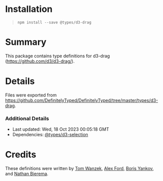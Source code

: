 # Installation
> `npm install --save @types/d3-drag`

# Summary
This package contains type definitions for d3-drag (https://github.com/d3/d3-drag/).

# Details
Files were exported from https://github.com/DefinitelyTyped/DefinitelyTyped/tree/master/types/d3-drag.

### Additional Details
 * Last updated: Wed, 18 Oct 2023 00:05:18 GMT
 * Dependencies: [@types/d3-selection](https://npmjs.com/package/@types/d3-selection)

# Credits
These definitions were written by [Tom Wanzek](https://github.com/tomwanzek), [Alex Ford](https://github.com/gustavderdrache), [Boris Yankov](https://github.com/borisyankov), and [Nathan Bierema](https://github.com/Methuselah96).
